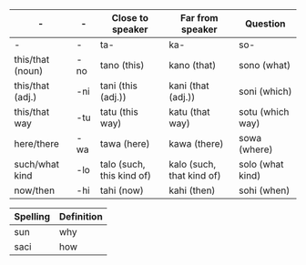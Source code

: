 | - | - | Close to speaker | Far from speaker | Question |
| - | - | ---------------- | ---------------- | -------- |
| - | - | ta- | ka- | so- |
| this/that (noun) | -no | tano (this) | kano (that) | sono (what) |
| this/that (adj.) | -ni |  tani (this (adj.)) | kani (that (adj.)) | soni (which) |
| this/that way | -tu | tatu (this way) | katu (that way) | sotu (which way) |
| here/there | -wa | tawa (here) | kawa (there) | sowa (where) |
| such/what kind | -lo | talo (such, this kind of) | kalo (such, that kind of) | solo (what kind) |
| now/then | -hi | tahi (now) | kahi (then) | sohi (when) |

| Spelling | Definition |
| -------- | ---------- |
| sun | why |
| saci | how |
